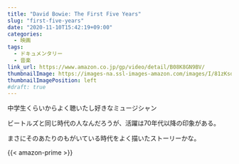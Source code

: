 ```yaml
---
title: "David Bowie: The First Five Years"
slug: "first-five-years"
date: "2020-11-10T15:42:19+09:00"
categories:
  - 映画
tags:
  - ドキュメンタリー
  - 音楽
link_url: https://www.amazon.co.jp/gp/video/detail/B08K8GN9BV/
thumbnailImage: https://images-na.ssl-images-amazon.com/images/I/81zKsdV+pwL._SX300_.jpg
thumbnailImagePosition: left
#draft: true
---
```

中学生くらいからよく聴いたし好きなミュージシャン
<!--more-->
ビートルズと同じ時代の人なんだろうが、活躍は70年代以降の印象がある。

まさにそのあたりのもがいている時代をよく描いたストーリーかな。

{{< amazon-prime >}}
